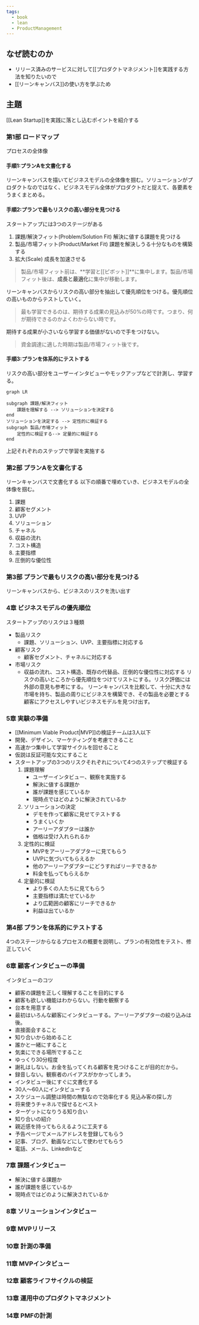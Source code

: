 ```yaml
---
tags:
  - book
  - lean
  - ProductManagement
---
```

## なぜ読むのか
- リリース済みのサービスに対して[[プロダクトマネジメント]]を実践する方法を知りたいので
- [[リーンキャンバス]]の使い方を学ぶため

## 主題
[[Lean Startup]]を実践に落とし込むポイントを紹介する
### 第1部 ロードマップ
プロセスの全体像
#### 手順1:プランAを文書化する
リーンキャンバスを描いてビジネスモデルの全体像を掴む。ソリューションがプロダクトなのではなく、ビジネスモデル全体がプロダクトだと捉えて、各要素をうまくまとめる。
#### 手順2:プランで最もリスクの高い部分を見つける 
スタートアップには3つのステージがある
1. 課題/解決フィット(Problem/Solution Fit)
	解決に値する課題を見つける
2. 製品/市場フィット(Product/Market Fit)
	課題を解決しうる十分なものを構築する
3. 拡大(Scale)
	成長を加速させる

> 製品/市場フィット前は、**学習と[[ピボット]]**に集中します。製品/市場フィット後は、**成長と最適化**に集中が移動します。

リーンキャンバスからリスクの高い部分を抽出して優先順位をつける。優先順位の高いものからテストしていく。

> 最も学習できるのは、期待する成果の見込みが50%の時です。つまり、何が期待できるのかよくわからない時です。

期待する成果が小さいなら学習する価値がないので手をつけない。

> 資金調達に適した時期は製品/市場フィット後です。
#### 手順3:プランを体系的にテストする
リスクの高い部分をユーザーインタビューやモックアップなどで計測し、学習する。
```mermaid
graph LR

subgraph 課題/解決フィット
	課題を理解する --> ソリューションを決定する
end
ソリューションを決定する --> 定性的に検証する
subgraph 製品/市場フィット
	定性的に検証する--> 定量的に検証する
end
```
上記それぞれのステップで学習を実施する
### 第2部 プランAを文書化する
リーンキャンバスで文書化する
以下の順番で埋めていき、ビジネスモデルの全体像を掴む。
1. 課題
2. 顧客セグメント
3. UVP
4. ソリューション
5. チャネル
6. 収益の流れ
7. コスト構造
8. 主要指標
9. 圧倒的な優位性
### 第3部 プランで最もリスクの高い部分を見つける
リーンキャンバスから、ビジネスのリスクを洗い出す
### 4章 ビジネスモデルの優先順位
スタートアップのリスクは３種類
- 製品リスク
	- 課題、ソリューション、UVP、主要指標に対応する
- 顧客リスク
	- 顧客セグメント、チャネルに対応する
- 市場リスク
	- 収益の流れ、コスト構造、既存の代替品、圧倒的な優位性に対応する
リスクの高いところから優先順位をつけてリストにする。リスク評価には外部の意見も参考にする。
リーンキャンバスを比較して、十分に大きな市場を持ち、製品の周りにビジネスを構築でき、その製品を必要とする顧客にアクセスしやすいビジネスモデルを見つけ出す。
### 5章 実験の準備
- [[Minimum Viable Product|MVP]]の検証チームは3人以下
- 開発、デザイン、マーケティングを考慮できること
- 高速かつ集中して学習サイクルを回せること
- 仮説は反証可能な文にすること
- スタートアップの3つのリスクそれぞれについて4つのステップで検証する
	1. 課題理解
		- ユーザーインタビュー、観察を実施する
		- 解決に値する課題か
		- 誰が課題を感じているか
		- 現時点ではどのように解決されているか
	2. ソリューションの決定
		- デモを作って顧客に見せてテストする
		- うまくいくか
		- アーリーアダプターは誰か
		- 価格は受け入れられるか
	3. 定性的に検証
		- MVPをアーリーアダプターに見てもらう
		- UVPに気づいてもらえるか
		- 他のアーリーアダプターにどうすればリーチできるか
		- 料金を払ってもらえるか
	4. 定量的に検証
		- より多くの人たちに見てもらう
		- 主要指標は満たせているか
		- より広範囲の顧客にリーチできるか
		- 利益は出ているか

### 第4部 プランを体系的にテストする
4つのステージからなるプロセスの概要を説明し、プランの有効性をテスト、修正していく
### 6章 顧客インタビューの準備
インタビューのコツ
- 顧客の課題を正しく理解することを目的にする
- 顧客も欲しい機能はわからない。行動を観察する
- 台本を用意する
- 最初はいろんな顧客にインタビューする。アーリーアダプターの絞り込みは後。
- 直接面会すること
- 知り合いから始めること
- 誰かと一緒にすること
- 気楽にできる場所ですること
- ゆっくり30分程度
- 謝礼はしない。お金を払ってくれる顧客を見つけることが目的だから。
- 録音しない。観察者のバイアスがかかってしまう。
- インタビュー後にすぐに文書化する
- 30人〜60人にインタビューする
- スケジュール調整は時間の無駄なので効率化する
見込み客の探し方
- 将来使うチャネルで探せるとベスト
- ターゲットになりうる知り合い
- 知り合いの紹介
- 親近感を持ってもらえるように工夫する
- 予告ページでメールアドレスを登録してもらう
- 記事、ブログ、動画などにして使わせてもらう
- 電話、メール、LinkedInなど
### 7章 課題インタビュー
- 解決に値する課題か
- 誰が課題を感じているか
- 現時点ではどのように解決されているか

### 8章 ソリューションインタビュー
### 9章 MVPリリース
### 10章 計測の準備
### 11章 MVPインタビュー
### 12章 顧客ライフサイクルの検証
### 13章 運用中のプロダクトマネジメント
### 14章 PMFの計測


